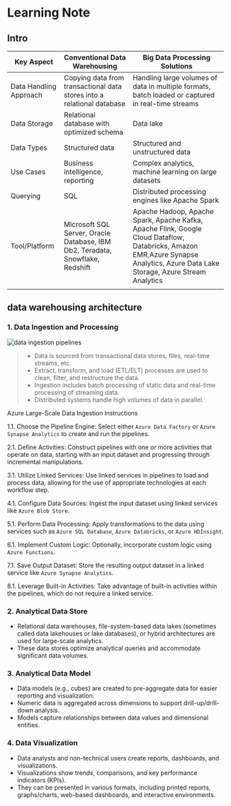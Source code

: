 # Learning Note 

## Intro
| Key Aspect             | Conventional Data Warehousing                                          | Big Data Processing Solutions                                                                                                                                                   |
| ---------------------- | ---------------------------------------------------------------------- | ------------------------------------------------------------------------------------------------------------------------------------------------------------------------------- |
| Data Handling Approach | Copying data from transactional data stores into a relational database | Handling large volumes of data in multiple formats, batch loaded or captured in real-time streams                                                                               |
| Data Storage           | Relational database with optimized schema                              | Data lake                                                                                                                                                                       |
| Data Types             | Structured data                                                        | Structured and unstructured data                                                                                                                                                |
| Use Cases              | Business intelligence, reporting                                       | Complex analytics, machine learning on large datasets                                                                                                                           |
| Querying               | SQL                                                                    | Distributed processing engines like Apache Spark                                                                                                                                |
| Tool/Platform          | Microsoft SQL Server, Oracle Database, IBM Db2, Teradata, Snowflake, Redshift               | Apache Hadoop, Apache Spark, Apache Kafka, Apache Flink, Google Cloud Dataflow, Databricks, Amazon EMR,Azure Synapse Analytics, Azure Data Lake Storage, Azure Stream Analytics |
|  |

## data warehousing architecture
### 1. Data Ingestion and Processing

![data ingestion pipelines](https://learn.microsoft.com/en-us/training/wwl-data-ai/examine-components-of-modern-data-warehouse/media/pipeline.png)
>
> - Data is sourced from transactional data stores, files, real-time streams, etc.
> - Extract, transform, and load (ETL/ELT) processes are used to clean, filter, and restructure the data.
> - Ingestion includes batch processing of static data and real-time processing of streaming data.
> - Distributed systems handle high volumes of data in parallel.

Azure Large-Scale Data Ingestion Instructions

1.1. Choose the Pipeline Engine: Select either `Azure Data Factory` or `Azure Synapse Analytics` to create and run the pipelines.

2.1. Define Activities: Construct pipelines with one or more activities that operate on data, starting with an input dataset and progressing through incremental manipulations.

3.1. Utilize Linked Services: Use linked services in pipelines to load and process data, allowing for the use of appropriate technologies at each workflow step.

4.1. Configure Data Sources: Ingest the input dataset using linked services like `Azure Blob Store`.

5.1. Perform Data Processing: Apply transformations to the data using services such as `Azure SQL Database`, `Azure Databricks`, or `Azure HDInsight`.

6.1. Implement Custom Logic: Optionally, incorporate custom logic using `Azure Functions`.

7.1. Save Output Dataset: Store the resulting output dataset in a linked service like `Azure Synapse Analytics`.

8.1. Leverage Built-in Activities: Take advantage of built-in activities within the pipelines, which do not require a linked service.

### 2. Analytical Data Store
- Relational data warehouses, file-system-based data lakes (sometimes called data lakehouses or lake databases), or hybrid architectures are used for large-scale analytics.
- These data stores optimize analytical queries and accommodate significant data volumes.

### 3. Analytical Data Model
- Data models (e.g., cubes) are created to pre-aggregate data for easier reporting and visualization.
- Numeric data is aggregated across dimensions to support drill-up/drill-down analysis.
- Models capture relationships between data values and dimensional entities.

### 4. Data Visualization
- Data analysts and non-technical users create reports, dashboards, and visualizations.
- Visualizations show trends, comparisons, and key performance indicators (KPIs).
- They can be presented in various formats, including printed reports, graphs/charts, web-based dashboards, and interactive environments.
